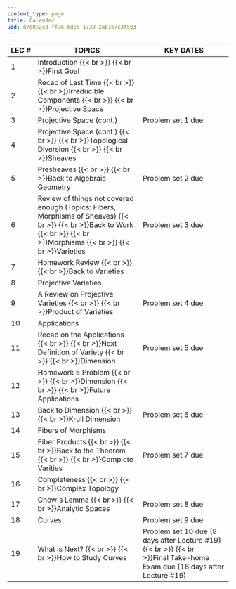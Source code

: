 ```yaml
---
content_type: page
title: Calendar
uid: d7d0c2c0-ff76-6dc5-1739-2ab1b7c3f503
---
```


| LEC # | TOPICS | KEY DATES |
| --- | --- | --- |
| 1 | Introduction  {{< br >}}  {{< br >}}First Goal |  |
| 2 | Recap of Last Time  {{< br >}}  {{< br >}}Irreducible Components  {{< br >}}  {{< br >}}Projective Space |  |
| 3 | Projective Space (cont.) | Problem set 1 due |
| 4 | Projective Space (cont.)  {{< br >}}  {{< br >}}Topological Diversion  {{< br >}}  {{< br >}}Sheaves |  |
| 5 | Presheaves  {{< br >}}  {{< br >}}Back to Algebraic Geometry | Problem set 2 due |
| 6 | Review of things not covered enough (Topics: Fibers, Morphisms of Sheaves)  {{< br >}}  {{< br >}}Back to Work  {{< br >}}  {{< br >}}Morphisms  {{< br >}}  {{< br >}}Varieties | Problem set 3 due |
| 7 | Homework Review  {{< br >}}  {{< br >}}Back to Varieties |  |
| 8 | Projective Varieties |  |
| 9 | A Review on Projective Varieties  {{< br >}}  {{< br >}}Product of Varieties | Problem set 4 due |
| 10 | Applications |  |
| 11 | Recap on the Applications  {{< br >}}  {{< br >}}Next Definition of Variety  {{< br >}}  {{< br >}}Dimension | Problem set 5 due |
| 12 | Homework 5 Problem  {{< br >}}  {{< br >}}Dimension  {{< br >}}  {{< br >}}Future Applications |  |
| 13 | Back to Dimension  {{< br >}}  {{< br >}}Krull Dimension | Problem set 6 due |
| 14 | Fibers of Morphisms |  |
| 15 | Fiber Products  {{< br >}}  {{< br >}}Back to the Theorem  {{< br >}}  {{< br >}}Complete Varities | Problem set 7 due |
| 16 | Completeness  {{< br >}}  {{< br >}}Complex Topology |  |
| 17 | Chow's Lemma  {{< br >}}  {{< br >}}Analytic Spaces | Problem set 8 due |
| 18 | Curves | Problem set 9 due |
| 19 | What is Next?  {{< br >}}  {{< br >}}How to Study Curves | Problem set 10 due (8 days after Lecture #19)  {{< br >}}  {{< br >}}Final Take-home Exam due (16 days after Lecture #19)